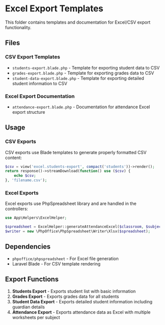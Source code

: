 # Excel Export Templates

This folder contains templates and documentation for Excel/CSV export functionality.

## Files

### CSV Export Templates
- `students-export.blade.php` - Template for exporting student data to CSV
- `grades-export.blade.php` - Template for exporting grades data to CSV  
- `student-data-export.blade.php` - Template for exporting detailed student information to CSV

### Excel Export Documentation
- `attendance-export.blade.php` - Documentation for attendance Excel export structure

## Usage

### CSV Exports
CSV exports use Blade templates to generate properly formatted CSV content:

```php
$csv = view('excel.students-export', compact('students'))->render();
return response()->streamDownload(function() use ($csv) {
    echo $csv;
}, 'filename.csv');
```

### Excel Exports
Excel exports use PhpSpreadsheet library and are handled in the controllers:

```php
use App\Helpers\ExcelHelper;

$spreadsheet = ExcelHelper::generateAttendanceExcel($classroom, $subjects, $students, $attendanceMap);
$writer = new \PhpOffice\PhpSpreadsheet\Writer\Xlsx($spreadsheet);
```

## Dependencies

- `phpoffice/phpspreadsheet` - For Excel file generation
- Laravel Blade - For CSV template rendering

## Export Functions

1. **Students Export** - Exports student list with basic information
2. **Grades Export** - Exports grades data for all students
3. **Student Data Export** - Exports detailed student information including guardian details
4. **Attendance Export** - Exports attendance data as Excel with multiple worksheets per subject
